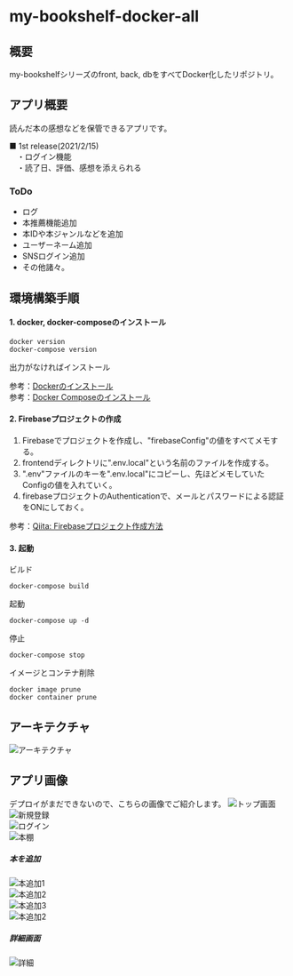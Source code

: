 # my-bookshelf-docker-all

## 概要
my-bookshelfシリーズのfront, back, dbをすべてDocker化したリポジトリ。  

## アプリ概要
読んだ本の感想などを保管できるアプリです。

■ 1st release(2021/2/15)  
　・ログイン機能  
　・読了日、評価、感想を添えられる  

### ToDo
- ログ
- 本推薦機能追加
- 本IDや本ジャンルなどを追加
- ユーザーネーム追加
- SNSログイン追加
- その他諸々。

## 環境構築手順
#### 1. docker, docker-composeのインストール
```
docker version 
docker-compose version
```
出力がなければインストール  

参考：[Dockerのインストール](https://docs.docker.com/get-docker/)  
参考：[Docker Composeのインストール](https://matsuand.github.io/docs.docker.jp.onthefly/compose/install/)

#### 2. Firebaseプロジェクトの作成
1. Firebaseでプロジェクトを作成し、"firebaseConfig"の値をすべてメモする。  
1. frontendディレクトリに".env.local"という名前のファイルを作成する。  
1. ".env"ファイルのキーを".env.local"にコピーし、先ほどメモしていたConfigの値を入れていく。  
1. firebaseプロジェクトのAuthenticationで、メールとパスワードによる認証をONにしておく。
  
参考：[Qiita: Firebaseプロジェクト作成方法](https://qiita.com/yoshi0518/items/25af102845ba05545f98)

#### 3. 起動
ビルド
```
docker-compose build
```

起動
```
docker-compose up -d
```
停止
```
docker-compose stop
```
イメージとコンテナ削除
```
docker image prune
docker container prune
```

## アーキテクチャ
![アーキテクチャ](./ReadMeElements/arch.png "アーキテクチャ")

## アプリ画像
デプロイがまだできないので、こちらの画像でご紹介します。
![トップ画面](./ReadMeElements/toppage.png "")  
![新規登録](./ReadMeElements/register.png "")  
![ログイン](./ReadMeElements/login.png "")  
![本棚](./ReadMeElements/home.png "")  
##### 本を追加  
![本追加1](./ReadMeElements/bookAdd.png "")  
![本追加2](./ReadMeElements/bookAdd2.png "")  
![本追加3](./ReadMeElements/bookSearch.png "")  
![本追加2](./ReadMeElements/bookAdd3.png "")  
##### 詳細画面  
![詳細](./ReadMeElements/bookAdd3.png "")  
